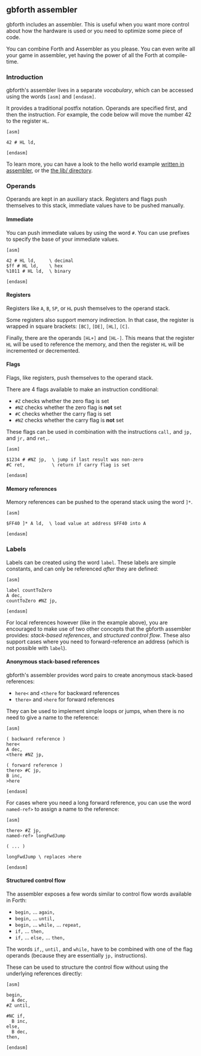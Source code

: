 ## gbforth assembler

gbforth includes an assembler. This is useful when you want more
control about how the hardware is used or you need to optimize some
piece of code.

You can combine Forth and Assembler as you please. You can even write
all your game in assembler, yet having the power of all the Forth at
compile-time.

### Introduction

gbforth's assembler lives in a separate *vocabulary*, which can be accessed
using the words `[asm]` and `[endasm]`.

It provides a traditional postfix notation. Operands are specified first, and
then the instruction. For example, the code below will move the number 42 to the
register `HL`.

```forth
[asm]

42 # HL ld,

[endasm]
```

To learn more, you can have a look to the hello world example
[written in assembler](https://github.com/ams-hackers/gbforth/blob/master/examples/hello-world-asm/hello.fs),
or the [the lib/ directory](https://github.com/ams-hackers/gbforth/tree/master/lib).


### Operands

Operands are kept in an auxiliary stack. Registers and flags push themselves to
this stack, immediate values have to be pushed manually.

#### Immediate

You can push immediate values by using the word `#`. You can use prefixes to
specify the base of your immediate values.

```forth
[asm]

42 # HL ld,     \ decimal
$ff # HL ld,    \ hex
%1011 # HL ld,  \ binary

[endasm]
```

#### Registers

Registers like `A`, `B`, `SP`, or `HL` push themselves to the operand stack.

Some registers also support memory indirection. In that case, the register is
wrapped in square brackets: `[BC]`, `[DE]`, `[HL]`, `[C]`.

Finally, there are the operands `[HL+]` and `[HL-]`. This means that the
register `HL` will be used to reference the memory, and then the register `HL`
will be incremented or decremented.

#### Flags

Flags, like registers, push themselves to the operand stack.

There are 4 flags available to make an instruction conditional:
- `#Z` checks whether the zero flag is set
- `#NZ` checks whether the zero flag is **not** set
- `#C` checks whether the carry flag is set
- `#NZ` checks whether the carry flag is **not** set

These flags can be used in combination with the instructions `call,` and `jp,`
and `jr,` and `ret,`.

```forth
[asm]

$1234 # #NZ jp,  \ jump if last result was non-zero
#C ret,          \ return if carry flag is set

[endasm]
```

#### Memory references

Memory references can be pushed to the operand stack using the word `]*`.

```forth
[asm]

$FF40 ]* A ld,  \ load value at address $FF40 into A

[endasm]
```

### Labels

Labels can be created using the word `label`. These labels are simple constants,
and can only be referenced *after* they are defined:

```
[asm]

label countToZero
A dec,
countToZero #NZ jp,

[endasm]
```

For local references however (like in the example above), you are encouraged to
make use of two other concepts that the gbforth assembler provides:
*stack-based references*, and *structured control flow*. These also support
cases where you need to forward-reference an address (which is not possible
with `label`).

#### Anonymous stack-based references

gbforth's assembler provides word pairs to create anonymous stack-based
references:
- `here<` and `<there` for backward references
- `there>` and `>here` for forward references

They can be used to implement simple loops or jumps, when there is no need to
give a name to the reference:

```forth
[asm]

( backward reference )
here<
A dec,
<there #NZ jp,

( forward reference )
there> #C jp,
B inc,
>here

[endasm]
```

For cases where you need a long forward reference, you can use the word
`named-ref>` to assign a name to the reference:

```forth
[asm]

there> #Z jp,
named-ref> longFwdJump

( ... )

longFwdJump \ replaces >here

[endasm]
```

#### Structured control flow

The assembler exposes a few words similar to control flow words available in
Forth:
- `begin,` ... `again,`
- `begin,` ... `until,`
- `begin,` ... `while,` ... `repeat,`
- `if,` ... `then,`
- `if,` ... `else,` ... `then,`

The words `if,`, `until,` and `while,` have to be combined with one of the flag
operands (because they are essentially `jp,` instructions).

These can be used to structure the control flow without using the underlying
references directly:

```forth
[asm]

begin,
  A dec,
#Z until,

#NC if,
  B inc,
else,
  B dec,
then,

[endasm]
```
